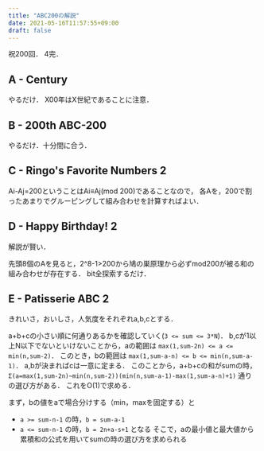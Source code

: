 ```yaml
---
title: "ABC200の解説"
date: 2021-05-16T11:57:55+09:00
draft: false
---
```


祝200回．
4完．

## A - Century
やるだけ．
X00年はX世紀であることに注意．

## B - 200th ABC-200
やるだけ．十分間に合う．

## C - Ringo's Favorite Numbers 2
Ai-Aj=200ということはAi≡Aj(mod 200)であることなので，
各Aを，200で割ったあまりでグルーピングして組み合わせを計算すればよい．

## D - Happy Birthday! 2
解説が賢い．

先頭8個のAを見ると，2^8-1>200から鳩の巣原理から必ずmod200が被る和の組み合わせが存在する．
bit全探索するだけ．

## E - Patisserie ABC 2

きれいさ，おいしさ，人気度をそれぞれa,b,cとする．

a+b+cの小さい順に何通りあるかを確認していく(`3 <= sum <= 3*N`)．
b,cが1以上N以下でないといけないことから，aの範囲は `max(1,sum-2n) <= a <= min(n,sum-2)`．
このとき，bの範囲は `max(1,sum-a-n) <= b <= min(n,sum-a-1)`．
a,bが決まればcは一意に定まる．
このことから，a+b+cの和がsumの時，
`Σ(a=max(1,sum-2n)~min(n,sum-2))(min(n,sum-a-1)-max(1,sum-a-n)+1)` 通りの選び方がある．
これをO(1)で求める．

まず，bの値をaで場合分けする（min，maxを固定する）と
- `a >= sum-n-1` の時，`b = sum-a-1`
- `a <= sum-n-1` の時，`b = 2n+a-s+1` となる
そこで，aの最小値と最大値から累積和の公式を用いてsumの時の選び方を求められる
